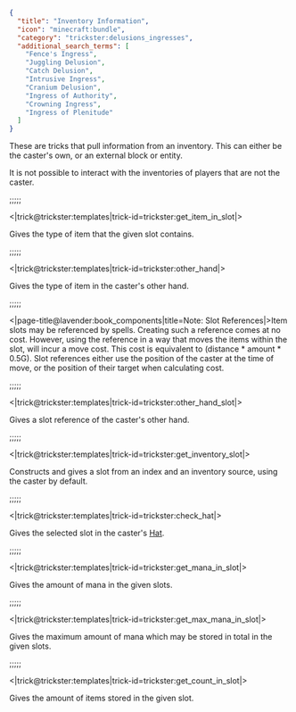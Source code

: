 ```json
{
  "title": "Inventory Information",
  "icon": "minecraft:bundle",
  "category": "trickster:delusions_ingresses",
  "additional_search_terms": [
    "Fence's Ingress",
    "Juggling Delusion",
    "Catch Delusion",
    "Intrusive Ingress",
    "Cranium Delusion",
    "Ingress of Authority",
    "Crowning Ingress",
    "Ingress of Plenitude"
  ]
}
```

These are tricks that pull information from an inventory.
This can either be the caster's own, or an external block or entity.


It is not possible to interact with the inventories of players that are not the caster.

;;;;;

<|trick@trickster:templates|trick-id=trickster:get_item_in_slot|>

Gives the type of item that the given slot contains.

;;;;;

<|trick@trickster:templates|trick-id=trickster:other_hand|>

Gives the type of item in the caster's other hand.

;;;;;

<|page-title@lavender:book_components|title=Note: Slot References|>Item slots may be referenced by spells.
Creating such a reference comes at no cost. However, using the reference in a way that moves the items within the slot, will incur a move cost.
This cost is equivalent to (distance * amount * 0.5G). 
Slot references either use the position of the caster at the time of move, or the position of their target when calculating cost.

;;;;;

<|trick@trickster:templates|trick-id=trickster:other_hand_slot|>

Gives a slot reference of the caster's other hand.

;;;;;

<|trick@trickster:templates|trick-id=trickster:get_inventory_slot|>

Constructs and gives a slot from an index and an inventory source, using the caster by default.

;;;;;

<|trick@trickster:templates|trick-id=trickster:check_hat|>

Gives the selected slot in the caster's [Hat](^trickster:items/top_hat).

;;;;;

<|trick@trickster:templates|trick-id=trickster:get_mana_in_slot|>

Gives the amount of mana in the given slots.

;;;;;

<|trick@trickster:templates|trick-id=trickster:get_max_mana_in_slot|>

Gives the maximum amount of mana which may be stored in total in the given slots.

;;;;;

<|trick@trickster:templates|trick-id=trickster:get_count_in_slot|>

Gives the amount of items stored in the given slot.
